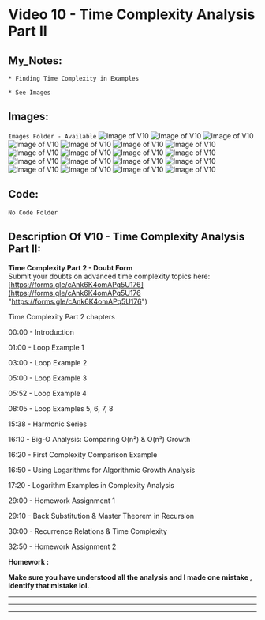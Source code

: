 # Video 10 - Time Complexity Analysis Part II

## My_Notes:
```
* Finding Time Complexity in Examples

* See Images
```

## Images:
``` Images Folder - Available ```
![Image of V10](Images/(V10)%201.png)
![Image of V10](Images/(V10)%202.png)
![Image of V10](Images/(V10)%203.png)
![Image of V10](Images/(V10)%204.png)
![Image of V10](Images/(V10)%205.png)
![Image of V10](Images/(V10)%206.png)
![Image of V10](Images/(V10)%207.png)
![Image of V10](Images/(V10)%208.png)
![Image of V10](Images/(V10)%209.png)
![Image of V10](Images/(V10)%2010.png)
![Image of V10](Images/(V10)%2011.png)
![Image of V10](Images/(V10)%2012.png)
![Image of V10](Images/(V10)%2013.png)
![Image of V10](Images/(V10)%2014.png)
![Image of V10](Images/(V10)%2015.png)
![Image of V10](Images/(V10)%2016.png)
![Image of V10](Images/(V10)%2017.png)
![Image of V10](Images/(V10)%2018.png)
![Image of V10](Images/(V10)%2019.png)

## Code:
``` No Code Folder ```

## Description Of V10 - Time Complexity Analysis Part II:
**Time Complexity Part 2 - Doubt Form**  
Submit your doubts on advanced time complexity topics here: [https://forms.gle/cAnk6K4omAPq5U176](https://forms.gle/cAnk6K4omAPq5U176 "https://forms.gle/cAnk6K4omAPq5U176")


Time Complexity Part 2 chapters

00:00 - Introduction

01:00 - Loop Example 1

03:00 - Loop Example 2

05:00 - Loop Example 3

05:52 - Loop Example 4

08:05 - Loop Examples 5, 6, 7, 8

15:38 - Harmonic Series

16:10 - Big-O Analysis: Comparing O(n²) & O(n³) Growth

16:20 - First Complexity Comparison Example

16:50 - Using Logarithms for Algorithmic Growth Analysis

17:20 - Logarithm Examples in Complexity Analysis

29:00 - Homework Assignment 1

29:10 - Back Substitution & Master Theorem in Recursion

30:00 - Recurrence Relations & Time Complexity

32:50 - Homework Assignment 2


**Homework :**

**Make sure you have understood all the analysis and I made one mistake , identify that mistake lol.**



___
---
***
